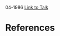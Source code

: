 

04-1986
[Link to Talk](https://www.churchofjesuschrist.org/study/general-conference/1986/04/sunday-afternoon-session?lang=eng)



# References

